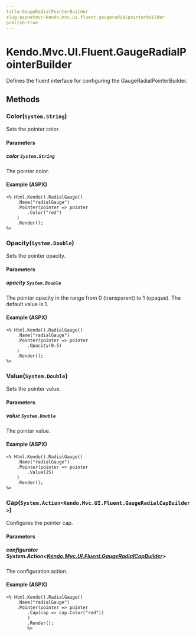 ```yaml
---
title:GaugeRadialPointerBuilder
slug:aspnetmvc-kendo.mvc.ui.fluent.gaugeradialpointerbuilder
publish:true
---
```


# Kendo.Mvc.UI.Fluent.GaugeRadialPointerBuilder
Defines the fluent interface for configuring the GaugeRadialPointerBuilder.



## Methods

### Color(`System.String`)
Sets the pointer color.


#### Parameters

##### color `System.String`
The pointer color.




#### Example (ASPX)
    <% Html.Kendo().RadialGauge()
        .Name("radialGauge")
        .Pointer(pointer => pointer
            .Color("red")
        )
        .Render();
    %>


### Opacity(`System.Double`)
Sets the pointer opacity.


#### Parameters

##### opacity `System.Double`
The pointer opacity in the range from 0 (transparent) to 1 (opaque).
            The default value is 1.




#### Example (ASPX)
    <% Html.Kendo().RadialGauge()
        .Name("radialGauge")
        .Pointer(pointer => pointer
            .Opacity(0.5)
        )
        .Render();
    %>


### Value(`System.Double`)
Sets the pointer value.


#### Parameters

##### value `System.Double`
The pointer value.




#### Example (ASPX)
    <% Html.Kendo().RadialGauge()
        .Name("radialGauge")
        .Pointer(pointer => pointer
            .Value(25)
        )
        .Render();
    %>


### Cap(`System.Action<Kendo.Mvc.UI.Fluent.GaugeRadialCapBuilder>`)
Configures the pointer cap.


#### Parameters

##### configurator System.Action<[Kendo.Mvc.UI.Fluent.GaugeRadialCapBuilder](/api/wrappers/aspnet-mvc/Kendo.Mvc.UI.Fluent/GaugeRadialCapBuilder)>
The configuration action.




#### Example (ASPX)
    <% Html.Kendo().RadialGauge()
        .Name("radialGauge")
        .Pointer(pointer => pointer
            .Cap(cap => cap.Color("red"))
            )
            .Render();
            %>



